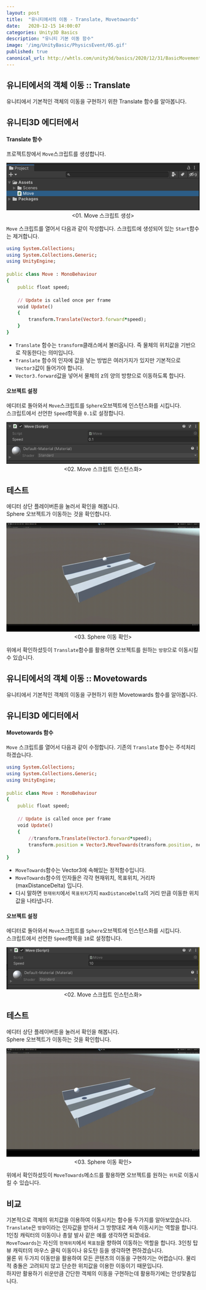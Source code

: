 ```yaml
---
layout: post
title:  "유니티에서의 이동 - Translate, Movetowards"
date:   2020-12-15 14:00:07
categories: Unity3D Basics
description: "유니티 기본 이동 함수"
image: '/img/UnityBasic/PhysicsEvent/05.gif'
published: true
canonical_url: http://whtls.com/unity3d/basics/2020/12/31/BasicMovement/
---
```


## 유니티에서의 객체 이동 :: Translate
유니티에서 기본적인 객체의 이동을 구현하기 위한 Translate 함수를 알아봅니다.    
  
## 유니티3D 에디터에서  
#### Translate 함수
프로젝트창에서 `Move`스크립트를 생성합니다.
<p align="center"><img src="/img/UnityBasic/Move/01.PNG"><br/>
<01. Move 스크립트 생성></p>  
  
`Move` 스크립트를 열어서 다음과 같이 작성합니다. 
스크립트에 생성되어 있는 `Start`함수는 제거합니다.  

```ruby
using System.Collections;
using System.Collections.Generic;
using UnityEngine;

public class Move : MonoBehaviour
{
    public float speed;

    // Update is called once per frame
    void Update()
    {
        transform.Translate(Vector3.forward*speed);
    }
}
```
  
* `Translate` 함수는 `transform`클래스에서 불러옵니다. 즉 물체의 위치값을 기반으로 작동한다는 의미입니다.  
* `Translate` 함수의 인자에 값을 넣는 방법은 여러가지가 있지만 기본적으로 `Vector3`값이 들어가야 합니다.  
* `Vector3.forward`값을 넣어서 물체의 z의 양의 방향으로 이동하도록 합니다.  

#### 오브젝트 설정  
  
에디터로 돌아와서 `Move`스크립트를 `Sphere`오브젝트에 인스턴스화를 시킵니다.  
스크립트에서 선언한 `Speed`항목을 `0.1`로 설정합니다.  
<p align="center"><img src="/img/UnityBasic/Move/03.PNG"><br/>
<02. Move 스크립트 인스턴스화></p>  
  
## 테스트
에디터 상단 플레이버튼을 눌러서 확인을 해봅니다.  
Sphere 오브젝트가 이동하는 것을 확인합니다.  
<p align="center"><img src="/img/UnityBasic/Move/04.gif"><br/>
<03. Sphere 이동 확인></p>  
  
위에서 확인하셨듯이 `Translate`함수를 활용하면 오브젝트를 원하는 `방향`으로 이동시킬 수 있습니다.  
  
## 유니티에서의 객체 이동 :: Movetowards
유니티에서 기본적인 객체의 이동을 구현하기 위한 Movetowards 함수를 알아봅니다.    
  
  
## 유니티3D 에디터에서  
#### Movetowards 함수
  
`Move` 스크립트를 열어서 다음과 같이 수정합니다. 
기존의 `Translate` 함수는 주석처리 하겠습니다.  

```ruby
using System.Collections;
using System.Collections.Generic;
using UnityEngine;

public class Move : MonoBehaviour
{
    public float speed;

    // Update is called once per frame
    void Update()
    {
        //transform.Translate(Vector3.forward*speed);
        transform.position = Vector3.MoveTowards(transform.position, new Vector3(0, 10.85f, 0), Time.deltaTime * speed);
    }
}

```
  
* `MoveTowards`함수는 Vector3에 속해있는 정적함수입니다.  
* `MoveTowards`함수의 인자들은 각각 현재위치, 목표위치, 거리차(maxDistanceDelta) 입니다.  
* 다시 말하면 `현재위치`에서 `목표위치`가지 `maxDistanceDelta`의 거리 만큼 이동한 위치값을 나타냅니다.  

#### 오브젝트 설정  
  
에디터로 돌아와서 `Move`스크립트를 `Sphere`오브젝트에 인스턴스화를 시킵니다.  
스크립트에서 선언한 `Speed`항목을 `10`로 설정합니다.  
<p align="center"><img src="/img/UnityBasic/Move/02.PNG"><br/>
<02. Move 스크립트 인스턴스화></p>  
  
## 테스트
에디터 상단 플레이버튼을 눌러서 확인을 해봅니다.  
Sphere 오브젝트가 이동하는 것을 확인합니다.  
<p align="center"><img src="/img/UnityBasic/Move/05.gif"><br/>
<03. Sphere 이동 확인></p>  
  
위에서 확인하셨듯이 `MoveTowards`메소드를 활용하면 오브젝트를 원하는 `위치`로 이동시킬 수 있습니다.  

## 비교
  
기본적으로 객체의 위치값을 이용하여 이동시키는 함수들 두가지를 알아보았습니다.  
`Translate`은 `방향`이라는 인자값을 받아서 그 방향대로 계속 이동시키는 역할을 합니다. 1인칭 캐릭터의 이동이나 총알 발사 같은 예를 생각하면 되겠네요.  
`MoveTowards`는 자신의 `현재위치`에서 `목표점`을 향하여 이동하는 역할을 합니다. 3인칭 탑 뷰 캐릭터의 마우스 클릭 이동이나 유도탄 등을 생각하면 편하겠습니다.  
물론 위 두가지 이동만을 활용하여 모든 콘텐츠의 이동을 구현하기는 어렵습니다. 물리적 충돌은 고려되지 않고 단순한 위치값을 이용한 이동이기 때문입니다.  
하지만 활용하기 쉬운만큼 간단한 객체의 이동을 구현하는데 활용하기에는 안성맞춤입니다.  
